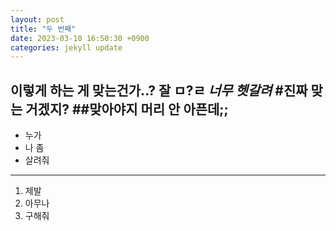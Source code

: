 ```yaml
---
layout: post
title: "두 번째"
date: 2023-03-10 16:50:30 +0900
categories: jekyll update
---
```

이렇게 하는 게 맞는건가..?
**잘 ㅁ?ㄹ**
*너무 헷갈려*
#진짜 맞는 거겠지?
##맞아야지 머리 안 아픈데;;
---
- 누가
- 나 좀
- 살려줘
---
1. 제발
2. 아무나
3. 구해줘